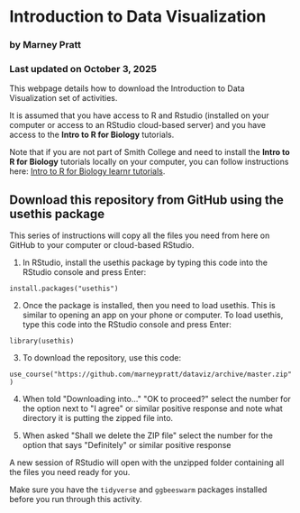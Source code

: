 # Introduction to Data Visualization

### by Marney Pratt

### Last updated on October 3, 2025

This webpage details how to download the Introduction to Data Visualization set of activities.

It is assumed that you have access to R and Rstudio (installed on your computer or access to an RStudio cloud-based server) and you have access to the **Intro to R for Biology** tutorials.

Note that if you are not part of Smith College and need to install the **Intro to R for Biology** tutorials locally on your computer, you can follow instructions here: [Intro to R for Biology learnr tutorials](https://github.com/marneypratt/r4bio).

## Download this repository from GitHub using the usethis package

This series of instructions will copy all the files you need from here on GitHub to your computer or cloud-based RStudio.

1.  In RStudio, install the usethis package by typing this code into the RStudio console and press Enter:

`install.packages("usethis")`

2.  Once the package is installed, then you need to load usethis. This is similar to opening an app on your phone or computer. To load usethis, type this code into the RStudio console and press Enter:

`library(usethis)`

3.  To download the repository, use this code:

`use_course("https://github.com/marneypratt/dataviz/archive/master.zip")`

4.  When told "Downloading into..." "OK to proceed?" select the number for the option next to "I agree" or similar positive response and note what directory it is putting the zipped file into.

5.  When asked "Shall we delete the ZIP file" select the number for the option that says "Definitely" or similar positive response

A new session of RStudio will open with the unzipped folder containing all the files you need ready for you.

Make sure you have the `tidyverse` and `ggbeeswarm` packages installed before you run through this activity.
